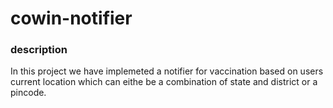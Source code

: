 # cowin-notifier

### description

In this project we have implemeted a notifier for vaccination based on users current location which can eithe be a combination of state and district or a pincode.
